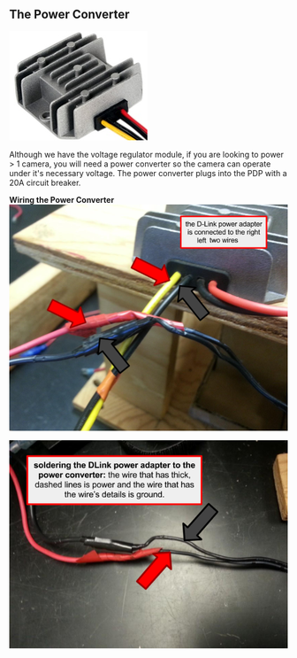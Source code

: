 ## The Power Converter
![](./powerconvert.png)

Although we have the voltage regulator module, if you are looking to power > 1 camera, you will need a power converter so the camera can operate under it's necessary voltage. The power converter plugs into the PDP with a 20A circuit breaker.

**Wiring the Power Converter**
![](./wiring.png)

![](./dlink.png)
